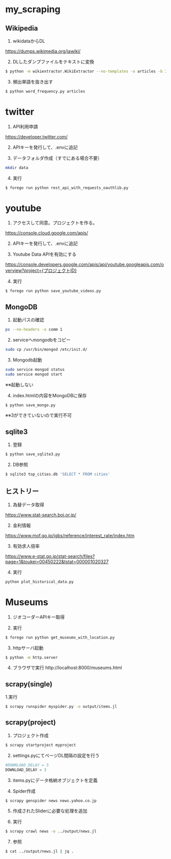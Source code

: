 # my_scraping

## Wikipedia
1. wikidataからDL

https://dumps.wikimedia.org/jawiki/

2. DLしたダンプファイルをテキストに変換
```bash
$ python -m wikiextractor.WikiExtractor --no-templates -o articles -b 100M jawiki-20210801-pages-articles-multistream1.xml-p1p114794.bz2
```

3. 頻出単語を抜き出す
```bash
$ python word_frequency.py articles
```

# twitter
1. API利用申請

https://developer.twitter.com/

2. APIキーを発行して、.envに追記

3. データフォルダ作成（すでにある場合不要）
```bash
mkdir data
```
4. 実行
```bash
$ forego run python rest_api_with_requests_oauthlib.py
```

# youtube
1. アクセスして同意。プロジェクトを作る。

https://console.cloud.google.com/apis/

2. APIキーを発行して、.envに追記

3. Youtube Data APIを有効にする

https://console.developers.google.com/apis/api/youtube.googleapis.com/overview?project={プロジェクトID}

4. 実行
```bash
$ forego run python save_youtube_videos.py 
```

## MongoDB
1. 起動パスの確認
```bash
ps --no-headers -o comm 1
```

2. serviceへmongodbをコピー
```bash
sudo cp /usr/bin/mongod /etc/init.d/
```

3. Mongodb起動
```bash
sudo service mongod status
sudo service mongod start
```
※※起動しない

4. index.htmlの内容をMongoDBに保存
```bash
$ python save_mongo.py
```
※※3ができていないので実行不可

## sqlite3
1. 登録
```bash
$ python save_sqlite3.py
```
2. DB参照
```bash
$ sqlite3 top_cities.db 'SELECT * FROM cities'
```

## ヒストリー
1. 為替データ取得

https://www.stat-search.boj.or.jp/

2. 金利情報

https://www.mof.go.jp/jgbs/reference/interest_rate/index.htm

3. 有効求人倍率

https://www.e-stat.go.jp/stat-search/files?page=1&toukei=00450222&tstat=000001020327

4. 実行
```bash
python plot_historical_data.py
```

# Museums
1. ジオコーダーAPIキー取得

2. 実行
```bash
$ forego run python get_museums_with_location.py
```

3. httpサーバ起動
```bash
$ python -m http.server
```
4. ブラウザで実行
http://localhost:8000/museums.html

## scrapy(single)
1.実行
```bash
$ scrapy runspider myspider.py -o output/items.jl
```

## scrapy(project)
1. プロジェクト作成
```bash
$ scrapy startproject myproject
```
2. settings.pyにてページDL間隔の設定を行う

```python
#DOWNLOAD_DELAY = 3
DOWNLOAD_DELAY = 3
```

3. items.pyにデータ格納オブジェクトを定義

4. Spider作成
```bash
$ scrapy genspider news news.yahoo.co.jp
```

5. 作成されたSliderに必要な処理を追加

6. 実行
```bash
$ scrapy crawl news -o ../output/news.jl
```

7. 参照
```bash
$ cat ../output/news.jl | jq .
```